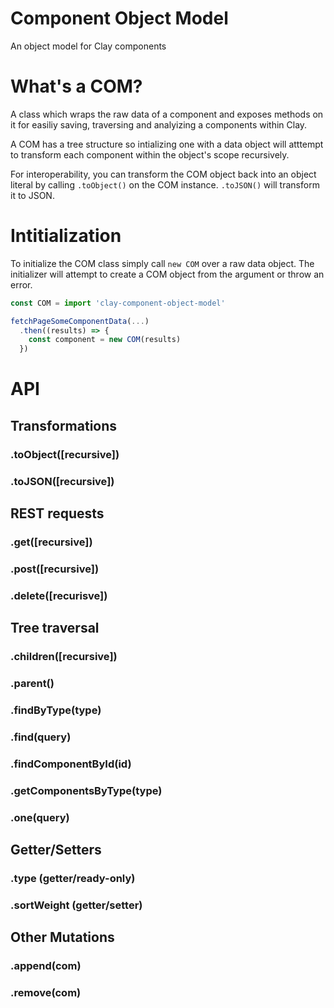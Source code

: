 # Component Object Model
An object model for Clay components

# What's a COM?
A class which wraps the raw data of a component and exposes methods on it for easiliy
saving, traversing and analyizing a components within Clay.

A COM has a tree structure so intializing one with a data object will atttempt to transform each 
component within the object's scope recursively. 

For interoperability, you can transform the COM object back into an object literal by calling
`.toObject()` on the COM instance. `.toJSON()` will transform it to JSON.


# Intitialization
To initialize the COM class simply call `new COM` over a raw data object.
The initializer will attempt to create a COM object from the argument or throw an error.

```js
const COM = import 'clay-component-object-model'

fetchPageSomeComponentData(...)
  .then((results) => {
    const component = new COM(results)
  })

```

# API

## Transformations

### .toObject([recursive])

### .toJSON([recursive])

## REST requests

### .get([recursive])

### .post([recursive])

### .delete([recurisve])

## Tree traversal

### .children([recursive])

### .parent()

### .findByType(type)

### .find(query)

### .findComponentById(id)

### .getComponentsByType(type)

### .one(query)

## Getter/Setters

### .type (getter/ready-only)

### .sortWeight (getter/setter)

## Other Mutations

### .append(com)

### .remove(com)




